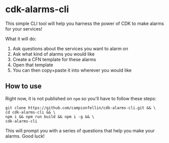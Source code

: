 # cdk-alarms-cli

This simple CLI tool will help you harness the power of CDK to make alarms for your services!

What it will do:

1. Ask questions about the services you want to alarm on
2. Ask what kind of alarms you would like
3. Create a CFN template for these alarms
4. Open that template
5. You can then copy+paste it into wherever you would like

## How to use

Right now, it is not published on `npm` so you'll have to follow these steps:

```
git clone https://github.com/campionfellin/cdk-alarms-cli.git && \
cd cdk-alarms-cli && \
npm i && npm run build && npm i -g && \
cdk-alarms-cli
```

This will prompt you with a series of questions that help you make your alarms. Good luck!